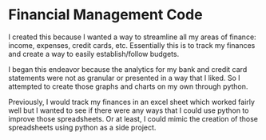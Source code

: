 # Financial Management Code
I created this because I wanted a way to streamline all my areas of finance: income, expenses, credit cards, etc. Essentially this is to track my finances and create a way to easily establish/follow budgets.

I began this endeavor because the analytics for my bank and credit card statements were not as granular or presented in a way that I liked. So I attempted to create those graphs and charts on my own through python.

Previously, I would track my finances in an excel sheet which worked fairly well but I wanted to see if there were any ways that I could use python to improve those spreadsheets. Or at least, I could mimic the creation of those spreadsheets using python as a side project.
